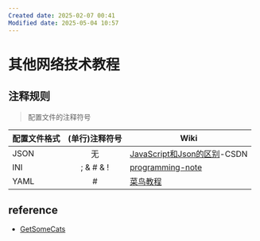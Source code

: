 ```yaml
---
Created date: 2025-02-07 00:41
Modified date: 2025-05-04 10:57
---
```

# 其他网络技术教程

## 注释规则
> 配置文件的注释符号

| 配置文件格式 | (单行)注释符号  | Wiki                                                                                         |
| ------ | :-------: | -------------------------------------------------------------------------------------------- |
| JSON   |     无     | [JavaScript和Json的区别](https://blog.csdn.net/qq_44273429/article/details/117409345)-CSDN       |
| INI    | ; & # & ! | [programming-note](https://programming-note-sylarliu.readthedocs.io/zh-cn/latest/index.html) |
| YAML   |     #     | [菜鸟教程](https://www.runoob.com/w3cnote/yaml-intro.html)                                       |

## reference
- [GetSomeCats](https://github.com/getsomecat/GetSomeCats)